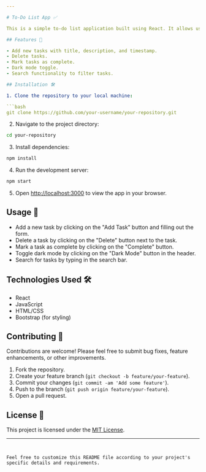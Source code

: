 ```yaml
---

# To-Do List App ✅

This is a simple to-do list application built using React. It allows users to add, delete, and mark tasks as complete.

## Features 🚀

- Add new tasks with title, description, and timestamp.
- Delete tasks.
- Mark tasks as complete.
- Dark mode toggle.
- Search functionality to filter tasks.

## Installation 🛠️

1. Clone the repository to your local machine:

```bash
git clone https://github.com/your-username/your-repository.git
```

2. Navigate to the project directory:

```bash
cd your-repository
```

3. Install dependencies:

```bash
npm install
```

4. Run the development server:

```bash
npm start
```

5. Open [http://localhost:3000](http://localhost:3000) to view the app in your browser.

## Usage 📝

- Add a new task by clicking on the "Add Task" button and filling out the form.
- Delete a task by clicking on the "Delete" button next to the task.
- Mark a task as complete by clicking on the "Complete" button.
- Toggle dark mode by clicking on the "Dark Mode" button in the header.
- Search for tasks by typing in the search bar.

## Technologies Used 🛠️

- React
- JavaScript
- HTML/CSS
- Bootstrap (for styling)

## Contributing 🤝

Contributions are welcome! Please feel free to submit bug fixes, feature enhancements, or other improvements.

1. Fork the repository.
2. Create your feature branch (`git checkout -b feature/your-feature`).
3. Commit your changes (`git commit -am 'Add some feature'`).
4. Push to the branch (`git push origin feature/your-feature`).
5. Open a pull request.

## License 📄

This project is licensed under the [MIT License](LICENSE).

---
```


Feel free to customize this README file according to your project's specific details and requirements.